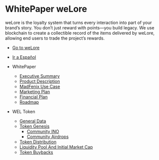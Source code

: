 # WhitePaper weLore

weLore is the loyalty system that turns every interaction into part of your brand’s story. You don’t just reward with points—you build legacy. We use blockchain to create a collectible record of the items delivered by weLore, allowing end users to trade the project’s rewards.

* [Go to weLore](https://welore.io)

* [Ir a Español](/es/)

* WhitePaper
    * [Executive Summary](whitepaper/executiveSummary.md)
    * [Product Description](whitepaper/productDescription.md)
    * [MadFenix Use Case](whitepaper/madFenixUseCase.md)
    * [Marketing Plan](whitepaper/marketingPlan.md)
    * [Financial Plan](whitepaper/financialPlan.md)
    * [Roadmap](whitepaper/roadmap.md)

* WEL Token
    * [General Data](we_token/generalData.md)
    * [Token Genesis](we_token/tokenGenesis.md)
        * [Community INO](we_token/communityIno.md)
        * [Community Airdrops](we_token/communityAirdrops.md)
    * [Token Distribution](we_token/tokenDistribution.md)
    * [Liquidity Pool And Initial Market Cap](we_token/liquidityPoolAndInitialMarketCap.md)
    * [Token Buybacks](we_token/tokenBuybacks.md)
